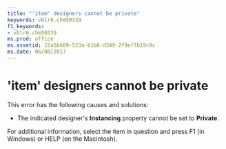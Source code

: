```yaml
---
title: "'item' designers cannot be private"
keywords: vblr6.chm50339
f1_keywords:
- vblr6.chm50339
ms.prod: office
ms.assetid: 15a5b669-523a-b1b8-d349-2f9ef7b19c9c
ms.date: 06/08/2017
---
```



# 'item' designers cannot be private

This error has the following causes and solutions:



- The indicated designer's  **Instancing** property cannot be set to **Private**.
    

For additional information, select the item in question and press F1 (in Windows) or HELP (on the Macintosh).

